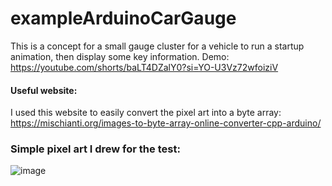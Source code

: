 # exampleArduinoCarGauge
This is a concept for a small gauge cluster for a vehicle to run a startup animation, then display some key information.
Demo:
https://youtube.com/shorts/baLT4DZalY0?si=YO-U3Vz72wfoiziV 

#### Useful website:
I used this website to easily convert the pixel art into a byte array:
https://mischianti.org/images-to-byte-array-online-converter-cpp-arduino/

### Simple pixel art I drew for the test:
![image](https://github.com/user-attachments/assets/ab1c4eba-52f2-45be-8979-7f036d274816)
